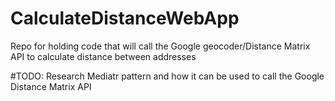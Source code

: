 # CalculateDistanceWebApp
Repo for holding code that will call the Google geocoder/Distance Matrix API to calculate distance between addresses

#TODO:
Research Mediatr pattern and how it can be used to call the Google Distance Matrix API
